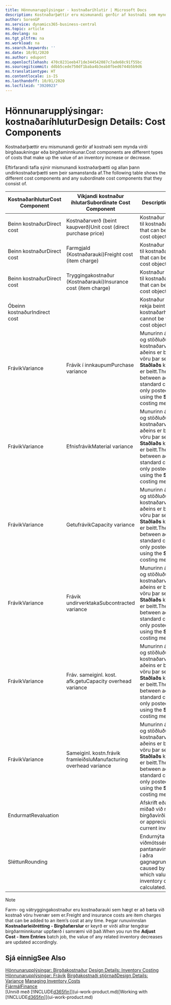 ```yaml
---
title: Hönnunarupplýsingar - kostnaðaríhlutir | Microsoft Docs
description: Kostnaðarþættir eru mismunandi gerðir af kostnaði sem mynda virði birgðaaukningar eða birgðaminnkunar.
author: SorenGP
ms.service: dynamics365-business-central
ms.topic: article
ms.devlang: na
ms.tgt_pltfrm: na
ms.workload: na
ms.search.keywords: ''
ms.date: 10/01/2020
ms.author: edupont
ms.openlocfilehash: 470c8231eeb471de344542087c7ade68c91f55bc
ms.sourcegitcommit: ddbb5cede750df1baba4b3eab8fbed6744b5b9d6
ms.translationtype: HT
ms.contentlocale: is-IS
ms.lasthandoff: 10/01/2020
ms.locfileid: "3920923"
---
```

# <a name="design-details-cost-components"></a><span data-ttu-id="73f54-103">Hönnunarupplýsingar: kostnaðaríhlutur</span><span class="sxs-lookup"><span data-stu-id="73f54-103">Design Details: Cost Components</span></span>
<span data-ttu-id="73f54-104">Kostnaðarþættir eru mismunandi gerðir af kostnaði sem mynda virði birgðaaukningar eða birgðaminnkunar.</span><span class="sxs-lookup"><span data-stu-id="73f54-104">Cost components are different types of costs that make up the value of an inventory increase or decrease.</span></span>  

 <span data-ttu-id="73f54-105">Eftirfarandi tafla sýnir mismunandi kostnaðarþætti og allan þann undirkostnaðarþætti sem þeir samanstanda af.</span><span class="sxs-lookup"><span data-stu-id="73f54-105">The following table shows the different cost components and any subordinate cost components that they consist of.</span></span>  

|<span data-ttu-id="73f54-106">Kostnaðaríhlutur</span><span class="sxs-lookup"><span data-stu-id="73f54-106">Cost Component</span></span>|<span data-ttu-id="73f54-107">Víkjandi kostnaður íhlutar</span><span class="sxs-lookup"><span data-stu-id="73f54-107">Subordinate Cost Component</span></span>|<span data-ttu-id="73f54-108">Description</span><span class="sxs-lookup"><span data-stu-id="73f54-108">Description</span></span>|  
|--------------------|--------------------------------|---------------------------------------|  
|<span data-ttu-id="73f54-109">Beinn kostnaður</span><span class="sxs-lookup"><span data-stu-id="73f54-109">Direct cost</span></span>|<span data-ttu-id="73f54-110">Kostnaðarverð (beint kaupverð)</span><span class="sxs-lookup"><span data-stu-id="73f54-110">Unit cost (direct purchase price)</span></span>|<span data-ttu-id="73f54-111">Kostnaður sem rekja má til kostnaðarhlutar.</span><span class="sxs-lookup"><span data-stu-id="73f54-111">Cost that can be traced to a cost object.</span></span>|  
|<span data-ttu-id="73f54-112">Beinn kostnaður</span><span class="sxs-lookup"><span data-stu-id="73f54-112">Direct cost</span></span>|<span data-ttu-id="73f54-113">Farmgjald (Kostnaðarauki)</span><span class="sxs-lookup"><span data-stu-id="73f54-113">Freight cost (item charge)</span></span>|<span data-ttu-id="73f54-114">Kostnaður sem rekja má til kostnaðarhlutar.</span><span class="sxs-lookup"><span data-stu-id="73f54-114">Cost that can be traced to a cost object.</span></span>|  
|<span data-ttu-id="73f54-115">Beinn kostnaður</span><span class="sxs-lookup"><span data-stu-id="73f54-115">Direct cost</span></span>|<span data-ttu-id="73f54-116">Tryggingakostnaður (Kostnaðarauki)</span><span class="sxs-lookup"><span data-stu-id="73f54-116">Insurance cost (item charge)</span></span>|<span data-ttu-id="73f54-117">Kostnaður sem rekja má til kostnaðarhlutar.</span><span class="sxs-lookup"><span data-stu-id="73f54-117">Cost that can be traced to a cost object.</span></span>|  
|<span data-ttu-id="73f54-118">Óbeinn kostnaður</span><span class="sxs-lookup"><span data-stu-id="73f54-118">Indirect cost</span></span>||<span data-ttu-id="73f54-119">Kostnaður sem ekki má rekja beint til kostnaðarhlutar.</span><span class="sxs-lookup"><span data-stu-id="73f54-119">Cost that cannot be traced to a cost object.</span></span>|  
|<span data-ttu-id="73f54-120">Frávik</span><span class="sxs-lookup"><span data-stu-id="73f54-120">Variance</span></span>|<span data-ttu-id="73f54-121">Frávik í innkaupum</span><span class="sxs-lookup"><span data-stu-id="73f54-121">Purchase variance</span></span>|<span data-ttu-id="73f54-122">Munurinn á raunkostnaði og stöðluðu kostnaðarverði sem aðeins er bókað vegna vöru þar sem aðferð **Staðlaðs** kostnaðarverðs er beitt.</span><span class="sxs-lookup"><span data-stu-id="73f54-122">The difference between actual and standard costs, which is only posted for items using the **Standard** costing method.</span></span>|  
|<span data-ttu-id="73f54-123">Frávik</span><span class="sxs-lookup"><span data-stu-id="73f54-123">Variance</span></span>|<span data-ttu-id="73f54-124">Efnisfrávik</span><span class="sxs-lookup"><span data-stu-id="73f54-124">Material variance</span></span>|<span data-ttu-id="73f54-125">Munurinn á raunkostnaði og stöðluðu kostnaðarverði sem aðeins er bókað vegna vöru þar sem aðferð **Staðlaðs** kostnaðarverðs er beitt.</span><span class="sxs-lookup"><span data-stu-id="73f54-125">The difference between actual and standard costs, which is only posted for items using the **Standard** costing method.</span></span>|  
|<span data-ttu-id="73f54-126">Frávik</span><span class="sxs-lookup"><span data-stu-id="73f54-126">Variance</span></span>|<span data-ttu-id="73f54-127">Getufrávik</span><span class="sxs-lookup"><span data-stu-id="73f54-127">Capacity variance</span></span>|<span data-ttu-id="73f54-128">Munurinn á raunkostnaði og stöðluðu kostnaðarverði sem aðeins er bókað vegna vöru þar sem aðferð **Staðlaðs** kostnaðarverðs er beitt.</span><span class="sxs-lookup"><span data-stu-id="73f54-128">The difference between actual and standard costs, which is only posted for items using the **Standard** costing method.</span></span>|  
|<span data-ttu-id="73f54-129">Frávik</span><span class="sxs-lookup"><span data-stu-id="73f54-129">Variance</span></span>|<span data-ttu-id="73f54-130">Frávik undirverktaka</span><span class="sxs-lookup"><span data-stu-id="73f54-130">Subcontracted variance</span></span>|<span data-ttu-id="73f54-131">Munurinn á raunkostnaði og stöðluðu kostnaðarverði sem aðeins er bókað vegna vöru þar sem aðferð **Staðlaðs** kostnaðarverðs er beitt.</span><span class="sxs-lookup"><span data-stu-id="73f54-131">The difference between actual and standard costs, which is only posted for items using the **Standard** costing method.</span></span>|  
|<span data-ttu-id="73f54-132">Frávik</span><span class="sxs-lookup"><span data-stu-id="73f54-132">Variance</span></span>|<span data-ttu-id="73f54-133">Fráv. sameiginl. kost. afk.getu</span><span class="sxs-lookup"><span data-stu-id="73f54-133">Capacity overhead variance</span></span>|<span data-ttu-id="73f54-134">Munurinn á raunkostnaði og stöðluðu kostnaðarverði sem aðeins er bókað vegna vöru þar sem aðferð **Staðlaðs** kostnaðarverðs er beitt.</span><span class="sxs-lookup"><span data-stu-id="73f54-134">The difference between actual and standard costs, which is only posted for items using the **Standard** costing method.</span></span>|  
|<span data-ttu-id="73f54-135">Frávik</span><span class="sxs-lookup"><span data-stu-id="73f54-135">Variance</span></span>|<span data-ttu-id="73f54-136">Sameiginl. kostn.frávik framleiðslu</span><span class="sxs-lookup"><span data-stu-id="73f54-136">Manufacturing overhead variance</span></span>|<span data-ttu-id="73f54-137">Munurinn á raunkostnaði og stöðluðu kostnaðarverði sem aðeins er bókað vegna vöru þar sem aðferð **Staðlaðs** kostnaðarverðs er beitt.</span><span class="sxs-lookup"><span data-stu-id="73f54-137">The difference between actual and standard costs, which is only posted for items using the **Standard** costing method.</span></span>|  
|<span data-ttu-id="73f54-138">Endurmat</span><span class="sxs-lookup"><span data-stu-id="73f54-138">Revaluation</span></span>||<span data-ttu-id="73f54-139">Afskrift eða uppfærsla miðað við núgildandi birgðavirði.</span><span class="sxs-lookup"><span data-stu-id="73f54-139">A depreciation or appreciation of the current inventory value.</span></span>|  
|<span data-ttu-id="73f54-140">Sléttun</span><span class="sxs-lookup"><span data-stu-id="73f54-140">Rounding</span></span>||<span data-ttu-id="73f54-141">Endurnýta viðmótssérstillingu fyrir pantanavinnsluforstillingu í aðra gagnagrunna</span><span class="sxs-lookup"><span data-stu-id="73f54-141">Residuals caused by the way in which valuation of inventory decreases are calculated.</span></span>|  

> [!NOTE]  
>  <span data-ttu-id="73f54-142">Farm- og vátryggingakostnaður eru kostnaðarauki sem hægt er að bæta við kostnað vöru hvenær sem er.</span><span class="sxs-lookup"><span data-stu-id="73f54-142">Freight and insurance costs are item charges that can be added to an item’s cost at any time.</span></span> <span data-ttu-id="73f54-143">Þegar runuvinnslan **Kostnaðarleiðrétting - Birgðafærslur** er keyrð er virði allrar tengdrar birgðarminnkunar uppfærð í samræmi við það.</span><span class="sxs-lookup"><span data-stu-id="73f54-143">When you run the **Adjust Cost - Item Entries** batch job, the value of any related inventory decreases are updated accordingly.</span></span>  

## <a name="see-also"></a><span data-ttu-id="73f54-144">Sjá einnig</span><span class="sxs-lookup"><span data-stu-id="73f54-144">See Also</span></span>  
 <span data-ttu-id="73f54-145">[Hönnunarupplýsingar: Birgðakostnaður](design-details-inventory-costing.md) </span><span class="sxs-lookup"><span data-stu-id="73f54-145">[Design Details: Inventory Costing](design-details-inventory-costing.md) </span></span>  
 <span data-ttu-id="73f54-146">[Hönnunarupplýsingar: Frávik](design-details-variance.md) [Birgðakostnaði stjórnað](finance-manage-inventory-costs.md)</span><span class="sxs-lookup"><span data-stu-id="73f54-146">[Design Details: Variance](design-details-variance.md) [Managing Inventory Costs](finance-manage-inventory-costs.md)</span></span>  
 [<span data-ttu-id="73f54-147">Fjármál</span><span class="sxs-lookup"><span data-stu-id="73f54-147">Finance</span></span>](finance.md)  
 <span data-ttu-id="73f54-148">[Unnið með [!INCLUDE[d365fin](includes/d365fin_md.md)]](ui-work-product.md)</span><span class="sxs-lookup"><span data-stu-id="73f54-148">[Working with [!INCLUDE[d365fin](includes/d365fin_md.md)]](ui-work-product.md)</span></span>  
